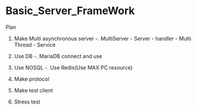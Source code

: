 # Basic_Server_FrameWork

Plan
1. Make Multi asynchronous server
   -. MultiServer - Server - handler
                           - Multi Thread - Service
   
2. Use DB
   -. MariaDB connect and use

3. Use NOSQL
   -. Use Redis(Use MAX PC resource)

4. Make protocol

5. Make test client

6. Stress test
